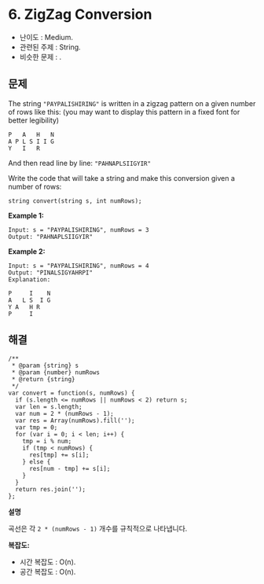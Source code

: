 # 6. ZigZag Conversion

- 난이도 : Medium.
- 관련된 주제 : String.
- 비슷한 문제 : .

## 문제

The string `"PAYPALISHIRING"` is written in a zigzag pattern on a given number of rows like this: (you may want to display this pattern in a fixed font for better legibility)

```
P   A   H   N
A P L S I I G
Y   I   R
```

And then read line by line: `"PAHNAPLSIIGYIR"`

Write the code that will take a string and make this conversion given a number of rows:

```
string convert(string s, int numRows);
```

**Example 1:**

```
Input: s = "PAYPALISHIRING", numRows = 3
Output: "PAHNAPLSIIGYIR"
```

**Example 2:**

```
Input: s = "PAYPALISHIRING", numRows = 4
Output: "PINALSIGYAHRPI"
Explanation:

P     I    N
A   L S  I G
Y A   H R
P     I
```

## 해결

```
/**
 * @param {string} s
 * @param {number} numRows
 * @return {string}
 */
var convert = function(s, numRows) {
  if (s.length <= numRows || numRows < 2) return s;
  var len = s.length;
  var num = 2 * (numRows - 1);
  var res = Array(numRows).fill('');
  var tmp = 0;
  for (var i = 0; i < len; i++) {
    tmp = i % num;
    if (tmp < numRows) {
      res[tmp] += s[i];
    } else {
      res[num - tmp] += s[i];
    }
  }
  return res.join('');
};
```

**설명**

곡선은 각 `2 * (numRows - 1)` 개수를 규칙적으로 나타냅니다.

**복잡도:**

- 시간 복잡도 : O(n).
- 공간 복잡도 : O(n).
